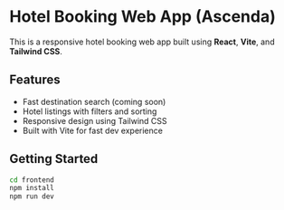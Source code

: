 # Hotel Booking Web App (Ascenda) 

This is a responsive hotel booking web app built using **React**, **Vite**, and **Tailwind CSS**.

## Features

- Fast destination search (coming soon)
- Hotel listings with filters and sorting
- Responsive design using Tailwind CSS
- Built with Vite for fast dev experience

## Getting Started

```bash
cd frontend
npm install
npm run dev
